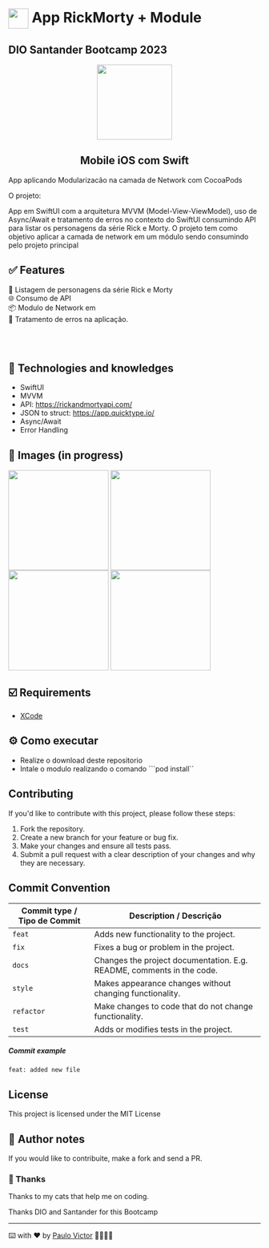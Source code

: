 
<h1>
    <a href="https://www.dio.me/">
     <img align="center" width="40px" src="https://hermes.digitalinnovation.one/assets/diome/logo-minimized.png"></a>
   <span> App RickMorty + Module </h1> <h2> DIO Santander Bootcamp 2023</span>
</h2>
       
<p align="center"> <img align="center" width="150px" src="https://hermes.dio.me/tracks/61d57203-7c43-4d8d-a3f0-833faa2ce680.png"></p>
  <h2 align="center">
    Mobile iOS com Swift
</h2>
App aplicando Modularizacão na camada de Network com CocoaPods

O projeto:

App em SwiftUI com a arquitetura MVVM (Model-View-ViewModel), uso de  Async/Await e tratamento de erros no contexto do SwiftUI consumindo API para listar os personagens da série Rick e Morty. 
O projeto tem como objetivo aplicar a camada de network em um módulo sendo consumindo pelo projeto principal

## ✅ Features
📱 Listagem de personagens da série Rick e Morty <br>
🌐 Consumo de API<br>
📦 Modulo de Network em<br>
🧐 Tratamento de erros na aplicação.<br>

<br>
<br>


## 📱 Technologies and knowledges 
- SwiftUI 
- MVVM 
- API: https://rickandmortyapi.com/
- JSON to struct: https://app.quicktype.io/
- Async/Await
- Error Handling


## 📲 Images (in progress)
<img align="center" width="200px" src="https://github.com/Paru369/App-SwiftUI-Combine-Desafio_Final_02-DIO-Santander/blob/main/images/inews.gif"> <img align="center" width="200px" src="https://github.com/Paru369/App-SwiftUI-Combine-Desafio_Final_02-DIO-Santander/blob/main/images/inews1.png"> <img align="center" width="200px" src="https://github.com/Paru369/App-SwiftUI-Combine-Desafio_Final_02-DIO-Santander/blob/main/images/inews2.png"> <img align="center" width="200px" src="https://github.com/Paru369/App-SwiftUI-Combine-Desafio_Final_02-DIO-Santander/blob/main/images/inewserror.png">
  
  
## ☑️ Requirements

- [XCode](https://developer.apple.com/xcode/)


## ⚙️ Como executar

- Realize o download deste repositorio
- Intale o modulo realizando o comando ```pod install``

## Contributing

If you'd like to contribute with this project, please follow these steps:

1. Fork the repository.
2. Create a new branch for your feature or bug fix.
3. Make your changes and ensure all tests pass.
4. Submit a pull request with a clear description of your changes and why they are necessary.

## Commit Convention

| Commit type / Tipo de Commit | Description / Descrição                                               |
| ---------------------------- | --------------------------------------------------------------------- |
| `feat`                       | Adds new functionality to the project.                                |
| `fix`                        | Fixes a bug or problem in the project.                                |
| `docs`                       | Changes the project documentation. E.g. README, comments in the code. |
| `style`                      | Makes appearance changes without changing functionality.              |
| `refactor`                   | Make changes to code that do not change functionality.                |
| `test`                       | Adds or modifies tests in the project.                                |

##### Commit example

`feat: added new file`

## License

This project is licensed under the MIT License

## 📝 Author notes

If you would like to contribuite, make a fork and send a PR. 

### 🎁 Thanks

Thanks to my cats that help me on coding.


Thanks DIO and Santander for this Bootcamp

___

⌨️ with ❤️ by [Paulo Victor](https://github.com/Paru369) 👨🏾‍💻📱

